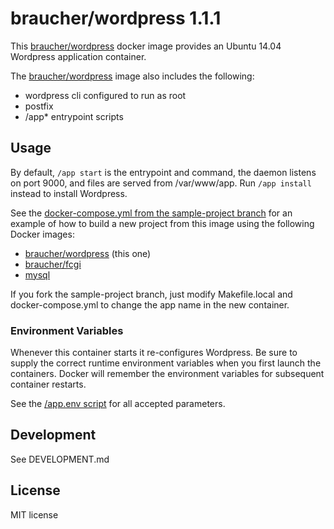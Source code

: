 # braucher/wordpress 1.1.1

This [braucher/wordpress](https://hub.docker.com/r/braucher/wordpress/) docker image provides an Ubuntu 14.04 Wordpress application container.

The [braucher/wordpress](https://hub.docker.com/r/braucher/wordpress/) image also includes the following:

* wordpress cli configured to run as root
* postfix
* /app* entrypoint scripts

## Usage

By default, ```/app start``` is the entrypoint and command, the daemon listens on port 9000, and files are served from /var/www/app.
Run ```/app install``` instead to install Wordpress.

See the
[docker-compose.yml from the sample-project branch](https://github.com/jwbraucher/docker-wordpress/tree/sample-project/docker-compose.yml)
for an example of how to build a new project from this image using the
following Docker images:

* [braucher/wordpress](https://hub.docker.com/r/braucher/wordpress/) (this one)
* [braucher/fcgi](https://hub.docker.com/r/braucher/fcgi/)
* [mysql](https://hub.docker.com/r/_/mysql/)

If you fork the sample-project branch, just modify Makefile.local and docker-compose.yml
to change the app name in the new container.


### Environment Variables

Whenever this container starts it re-configures Wordpress.
Be sure to supply the correct runtime environment variables when
you first launch the containers. Docker will remember the environment
variables for subsequent container restarts.

See the [/app.env script](https://github.com/jwbraucher/docker-wordpress/tree/latest/app/app.env)
for all accepted parameters. 

## Development
See DEVELOPMENT.md

## License
MIT license

